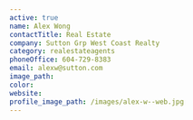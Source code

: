 ```yaml
---
active: true
name: Alex Wong
contactTitle: Real Estate
company: Sutton Grp West Coast Realty
category: realestateagents
phoneOffice: 604-729-8383
email: alexw@sutton.com
image_path:
color:
website:
profile_image_path: /images/alex-w--web.jpg
---
```



